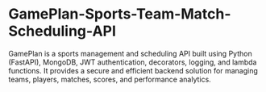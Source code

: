 # GamePlan-Sports-Team-Match-Scheduling-API
GamePlan is a sports management and scheduling API built using Python (FastAPI), MongoDB, JWT authentication, decorators, logging, and lambda functions. It provides a secure and efficient backend solution for managing teams, players, matches, scores, and performance analytics.
